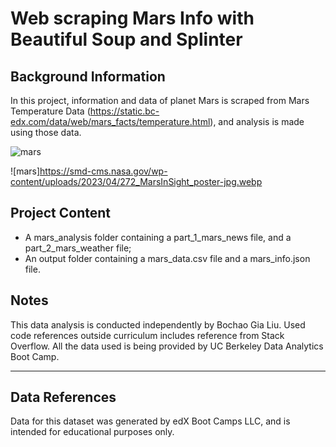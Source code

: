 # Web scraping Mars Info with Beautiful Soup and Splinter

## Background Information
In this project, information and data of planet Mars is scraped from Mars Temperature Data (https://static.bc-edx.com/data/web/mars_facts/temperature.html), and analysis is made using those data.

![mars](https://upload.wikimedia.org/wikipedia/commons/0/0c/Mars_-_August_30_2021_-_Flickr_-_Kevin_M._Gill.png)


![mars]https://smd-cms.nasa.gov/wp-content/uploads/2023/04/272_MarsInSight_poster-jpg.webp

## Project Content
- A mars_analysis folder containing a part_1_mars_news file, and a part_2_mars_weather file;
- An output folder containing a mars_data.csv file and a mars_info.json file.

## Notes
This data analysis is conducted independently by Bochao Gia Liu. 
Used code references outside curriculum includes reference from Stack Overflow. 
All the data used is being provided by UC Berkeley Data Analytics Boot Camp. 

* * *
## Data References
Data for this dataset was generated by edX Boot Camps LLC, and is intended for educational purposes only.
